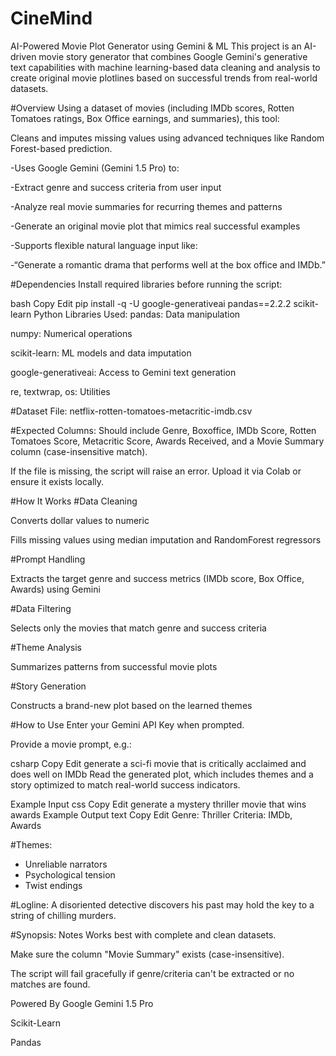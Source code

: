 # CineMind
AI-Powered Movie Plot Generator using Gemini & ML
This project is an AI-driven movie story generator that combines Google Gemini's generative text capabilities with machine learning-based data cleaning and analysis to create original movie plotlines based on successful trends from real-world datasets.

#Overview
Using a dataset of movies (including IMDb scores, Rotten Tomatoes ratings, Box Office earnings, and summaries), this tool:

Cleans and imputes missing values using advanced techniques like Random Forest-based prediction.

-Uses Google Gemini (Gemini 1.5 Pro) to:

-Extract genre and success criteria from user input

-Analyze real movie summaries for recurring themes and patterns

-Generate an original movie plot that mimics real successful examples

-Supports flexible natural language input like:

-“Generate a romantic drama that performs well at the box office and IMDb.”

#Dependencies
Install required libraries before running the script:

bash
Copy
Edit
pip install -q -U google-generativeai pandas==2.2.2 scikit-learn
Python Libraries Used:
pandas: Data manipulation

numpy: Numerical operations

scikit-learn: ML models and data imputation

google-generativeai: Access to Gemini text generation

re, textwrap, os: Utilities

#Dataset
File: netflix-rotten-tomatoes-metacritic-imdb.csv

#Expected Columns: Should include Genre, Boxoffice, IMDb Score, Rotten Tomatoes Score, Metacritic Score, Awards Received, and a Movie Summary column (case-insensitive match).

If the file is missing, the script will raise an error. Upload it via Colab or ensure it exists locally.

#How It Works
#Data Cleaning

Converts dollar values to numeric

Fills missing values using median imputation and RandomForest regressors

#Prompt Handling

Extracts the target genre and success metrics (IMDb score, Box Office, Awards) using Gemini

#Data Filtering

Selects only the movies that match genre and success criteria

#Theme Analysis

Summarizes patterns from successful movie plots

#Story Generation

Constructs a brand-new plot based on the learned themes

#How to Use
Enter your Gemini API Key when prompted.

Provide a movie prompt, e.g.:

csharp
Copy
Edit
generate a sci-fi movie that is critically acclaimed and does well on IMDb
Read the generated plot, which includes themes and a story optimized to match real-world success indicators.

Example Input
css
Copy
Edit
generate a mystery thriller movie that wins awards
Example Output
text
Copy
Edit
Genre: Thriller
Criteria: IMDb, Awards

#Themes:
- Unreliable narrators
- Psychological tension
- Twist endings

#Logline:
A disoriented detective discovers his past may hold the key to a string of chilling murders.

#Synopsis:
Notes
Works best with complete and clean datasets.

Make sure the column "Movie Summary" exists (case-insensitive).

The script will fail gracefully if genre/criteria can't be extracted or no matches are found.

Powered By
Google Gemini 1.5 Pro

Scikit-Learn

Pandas

